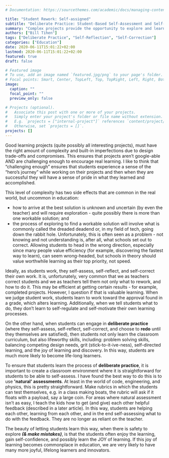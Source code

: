 ```yaml
---
# Documentation: https://sourcethemes.com/academic/docs/managing-content/

title: "Student Rework: Self-assigned"
subtitle: "Deliberate Practice: Student-Based Self-Assessment and Self-Correction"
summary: "Complex projects provide the opportunity to explore and learn what does and doesn’t work. Understanding what doesn’t work and adjusting (redoing) work can often lead to tremendous learning. The caveat is that teachers must create a safe environment, without judgement, which creates space for 'mistakes' and 'rework.'"
authors: ["Bill Tihen"]
tags: ["Deliberate Practice", "Self-Reflection", "Self-Correction"]
categories: ["Education"]
date: 2020-06-11T15:01:22+02:00
lastmod: 2020-06-11T15:01:22+02:00
featured: true
draft: false

# Featured image
# To use, add an image named `featured.jpg/png` to your page's folder.
# Focal points: Smart, Center, TopLeft, Top, TopRight, Left, Right, BottomLeft, Bottom, BottomRight.
image:
  caption: ""
  focal_point: ""
  preview_only: false

# Projects (optional).
#   Associate this post with one or more of your projects.
#   Simply enter your project's folder or file name without extension.
#   E.g. `projects = ["internal-project"]` references `content/project/deep-learning/index.md`.
#   Otherwise, set `projects = []`.
projects: []
---
```

Good learning projects (quite possibly all interesting projects), must have the right amount of complexity and built-in imperfections due to design trade-offs and compromises. This ensures that projects aren’t google-able AND are challenging enough to encourage real learning. I like to think that “challenging enough” ensures that students experience a sense of the “hero’s journey” while working on their projects and then when they are successful they will have a sense of pride in what they learned and accomplished.

This level of complexity has two side effects that are common in the real world, but uncommon in education:

* how to arrive at the best solution is unknown and uncertain (by even the teacher) and will require exploration - quite possibly there is more than one workable solution; and
* the process of exploring to find a workable solution will involve what is commonly called the dreaded deadend or, in my field of tech, going down the rabbit hole. Unfortunately, this is often seen as a problem - not knowing and not understanding is, after all, what schools set out to correct. Allowing students to head in the wrong direction, especially since many people value efficiency (for example, discovering the fastest way to learn), can seem wrong-headed, but schools in theory should value worthwhile learning as their top priority, not speed.

Ideally, as students work, they self-assess, self-reflect, and self-correct their own work. It is, unfortunately, very common that we as teachers correct students and we as teachers tell them not only what to rework, and how to do it. This may be efficient at getting certain results - for example, completed projects. However, I question if that is valuable learning. When we judge student work, students learn to work toward the approval found in a grade, which alters learning. Additionally, when we tell students what to do, they don’t learn to self-regulate and self-motivate their own learning processes.  

On the other hand, when students can engage in **deliberate practice** (where they self-assess, self-reflect, self-correct, and choose to **redo** until they themselves are satisfied), then students not only learn the classroom curriculum, but also lifeworthy skills, including: problem solving skills, balancing competing design needs, grit (stick-to-it-ive-ness), self-directed learning, and the joy of learning and discovery. In this way, students are much more likely to become life-long learners.

To ensure that students learn the process of **deliberate practice**, it is important to create a classroom environment where it is straightforward for students to be able to self-assess. I have found the best way to do this is to use **'natural' assessments**. At least in the world of code, engineering, and physics, this is pretty straightforward. Make rubrics in which the students can test themselves, e.g. in a class making boats, the rubric will ask if it floats with a payload, say a large coin. For areas where natural assessment isn’t as easy, I teach the kids how to get (and give) each other helpful feedback (described in a later article). In this way, students are helping each other, learning from each other, and in the end self-assessing what to do with the feedback. They are no longer as reliant on the teacher.

The beauty of letting students learn this way, when there is safety to explore <i>**(& make mistakes)**</i>, is that the students often enjoy the learning, gain self-confidence, and possibly learn the JOY of learning. If this joy of learning becomes commonplace in education, we are very likely to have many more joyful, lifelong learners and innovators.
